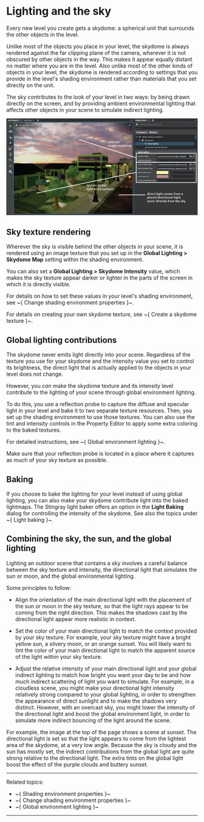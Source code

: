 # Lighting and the sky

Every new level you create gets a skydome: a spherical unit that surrounds the other objects in the level.

Unlike most of the objects you place in your level, the skydome is always rendered against the far clipping plane of the camera, wherever it is not obscured by other objects in the way. This makes it appear equally distant no matter where you are in the level. Also unlike most of the other kinds of objects in your level, the skydome is rendered according to settings that you provide in the level's shading environment rather than materials that you set directly on the unit.

The sky contributes to the look of your level in two ways: by being drawn directly on the screen, and by providing ambient environmental lighting that affects other objects in your scene to simulate indirect lighting.

![Sky lighting controls](../../images/lighting-sky.jpg)

## Sky texture rendering

Wherever the sky is visible behind the other objects in your scene, it is rendered using an image texture that you set up in the **Global Lighting > Skydome Map** setting within the shading environment.

You can also set a **Global Lighting > Skydome Intensity** value, which makes the sky texture appear darker or lighter in the parts of the screen in which it is directly visible.

For details on how to set these values in your level's shading environment, see ~{ Change shading environment properties }~.

For details on creating your own skydome texture, see ~{ Create a skydome texture }~.

## Global lighting contributions

The skydome never emits light directly into your scene. Regardless of the texture you use for your skydome and the intensity value you set to control its brightness, the direct light that is actually applied to the objects in your level does not change.

However, you *can* make the skydome texture and its intensity level contribute to the lighting of your scene through global environment lighting.

To do this, you use a reflection probe to capture the diffuse and specular light in your level and bake it to two separate texture resources. Then, you set up the shading environment to use those textures. You can also use the tint and intensity controls in the Property Editor to apply some extra coloring to the baked textures.

For detailed instructions, see ~{ Global environment lighting }~.

Make sure that your reflection probe is located in a place where it captures as much of your sky texture as possible.

## Baking

If you choose to bake the lighting for your level instead of using global lighting, you can also make your skydome contribute light into the baked lightmaps. The Stingray light baker offers an option in the **Light Baking** dialog for controlling the intensity of the skydome. See also the topics under ~{ Light baking }~.

## Combining the sky, the sun, and the global lighting

Lighting an outdoor scene that contains a sky involves a careful balance between the sky texture and intensity, the directional light that simulates the sun or moon, and the global environmental lighting.

Some principles to follow:

-	Align the orientation of the main directional light with the placement of the sun or moon in the sky texture, so that the light rays appear to be coming from the right direction. This makes the shadows cast by the directional light appear more realistic in context.

-	Set the color of your main directional light to match the context provided by your sky texture. For example, your sky texture might have a bright yellow sun, a silvery moon, or an orange sunset. You will likely want to tint the color of your main directional light to match the apparent source of the light within your sky texture.

-	Adjust the relative intensity of your main directional light and your global indirect lighting to match how bright you want your day to be and how much indirect scattering of light you want to simulate. For example, in a cloudless scene, you might make your directional light intensity relatively strong compared to your global lighting, in order to strengthen the appearance of direct sunlight and to make the shadows very distinct. However, with an overcast sky, you might lower the intensity of the directional light and boost the global environment light, in order to simulate more indirect bouncing of the light around the scene.

For example, the image at the top of the page shows a scene at sunset. The directional light is set so that the light appears to come from the lightest area of the skydome, at a very low angle. Because the sky is cloudy and the sun has mostly set, the indirect contributions from the global light are quite strong relative to the directional light. The extra tints on the global light boost the effect of the purple clouds and buttery sunset.

---
Related topics:
-	~{ Shading environment properties }~
-	~{ Change shading environment properties }~
-	~{ Global environment lighting }~

---
